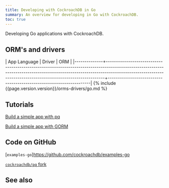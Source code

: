 ```yaml
---
title: Developing with CockroachDB in Go
summary: An overview for developing in Go with CockroachDB.
toc: true
---
```


Developing Go applications with CockroachDB.

## ORM's and drivers

| App Language | Driver                                                                                                                                                                                                                                  | ORM                                                                 |
|--------------+-----------------------------------------------------------------------------------------------------------------------------------------------------------------------------------------------------------------------------------------+---------------------------------------------------------------------|
{% include {{page.version.version}}/orms-drivers/go.md %}

## Tutorials

[Build a simple app with pq](build-a-go-app-with-cockroachdb.html)

[Build a simple app with GORM](build-a-go-app-with-cockroachdb-gorm.html)

## Code on GitHub

[`examples-go`]https://github.com/cockroachdb/examples-go

[`cockroachdb/pq` fork](https://github.com/cockroachdb/pq)

## See also
